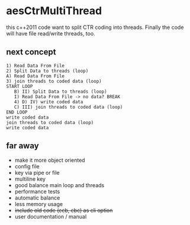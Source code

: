 # aesCtrMultiThread

this c++2011 code want to split CTR coding into threads. 
Finally the code will have file read/write threads, too.

## next concept

    1) Read Data From File
    2) Split Data to threads (loop)
    A) Read Data From File
    3) join threads to coded data (loop)
    START LOOP
       B) II) Split Data to threads (loop)
       I) Read Data From File -> no data? BREAK
       4) D) IV) write coded data
       C) III) join threads to coded data (loop)
    END LOOP
    write coded data
    join threads to coded data (loop)
    write coded data

## far away

 -  make it more object oriented
 -  config file
 -  key via pipe or file
 -  multiline key
 -  good balance main loop and threads
 -  performance tests
 -  automatic balance
 -  less memory usage
 -  ~~include old code (ecb, cbc) as cli option~~
 -  user documentation / manual

